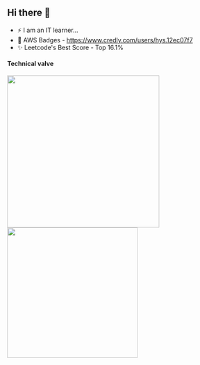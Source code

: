 ## Hi there 👋
- ⚡ I am an IT learner...
- 🌱 AWS Badges - https://www.credly.com/users/hys.12ec07f7
- ✨ Leetcode's Best Score - Top 16.1%

<h4>
Technical valve
</h4>


 <a href="https://skillicons.dev" target="_blank">
    <img src="https://skillicons.dev/icons?i=html,css,js,mysql,nodejs,java,git,aws,docker,powershell,php,postman,py,vscode,ubuntu,sqlite,npm&perline=8" width="350" />
 </a>

<img src="https://github-readme-stats.vercel.app/api/top-langs/?username=Salina-Huang&layout=compact&theme=transparent&hide_border=true" width="300">



 




